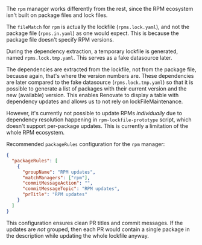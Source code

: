 The `rpm` manager works differently from the rest, since the RPM ecosystem
isn't built on package files and lock files.

The `fileMatch` for `rpm` is actually the lockfile (`rpms.lock.yaml`),
and not the package file (`rpms.in.yaml`) as one would expect.
This is because the package file doesn't specify RPM versions.

During the dependency extraction, a temporary lockfile is generated, named
`rpms.lock.tmp.yaml`. This serves as a fake datasource later.

The dependencies are extracted from the lockfile, not from the package file,
because again, that's where the version numbers are. These dependencies
are later compared to the fake datasource (`rpms.lock.tmp.yaml`) so that
it is possible to generate a list of packages with their current version
and the new (available) version. This enables Renovate to display
a table with dependency updates and allows us to not rely on lockFileMaintenance.

However, it's currently not possible to update RPMs *individually* due to
dependency resolution happening in `rpm-lockfile-prototype` script, which
doesn't support per-package updates. This is currently a limitation of the whole
RPM ecosystem.

Recommended `packageRules` configuration for the `rpm` manager:

```json
{
  "packageRules": [
    {
      "groupName": "RPM updates",
      "matchManagers": ["rpm"],
      "commitMessageAction": "",
      "commitMessageTopic": "RPM updates",
      "prTitle": "RPM updates"
    }
  ]
}
```

This configuration ensures clean PR titles and commit messages.
If the updates are *not* grouped, then each PR would contain a single
package in the description while updating the whole lockfile anyway.
